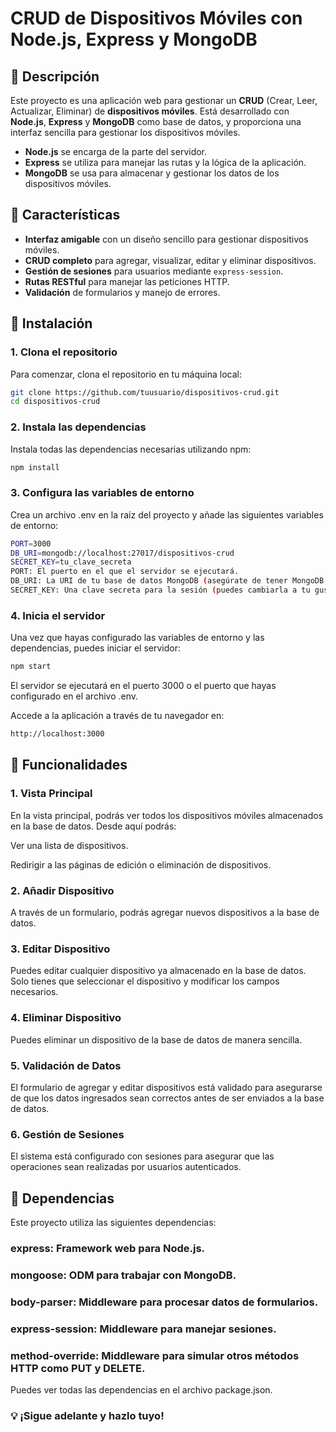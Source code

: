 # CRUD de Dispositivos Móviles con Node.js, Express y MongoDB


## 📌 Descripción

Este proyecto es una aplicación web para gestionar un **CRUD** (Crear, Leer, Actualizar, Eliminar) de **dispositivos móviles**. Está desarrollado con **Node.js**, **Express** y **MongoDB** como base de datos, y proporciona una interfaz sencilla para gestionar los dispositivos móviles.

- **Node.js** se encarga de la parte del servidor.
- **Express** se utiliza para manejar las rutas y la lógica de la aplicación.
- **MongoDB** se usa para almacenar y gestionar los datos de los dispositivos móviles.


## 🚀 Características

- **Interfaz amigable** con un diseño sencillo para gestionar dispositivos móviles.
- **CRUD completo** para agregar, visualizar, editar y eliminar dispositivos.
- **Gestión de sesiones** para usuarios mediante `express-session`.
- **Rutas RESTful** para manejar las peticiones HTTP.
- **Validación** de formularios y manejo de errores.


## 📌 Instalación

### 1. Clona el repositorio

Para comenzar, clona el repositorio en tu máquina local:

```sh
git clone https://github.com/tuusuario/dispositivos-crud.git
cd dispositivos-crud
```

### 2. Instala las dependencias

Instala todas las dependencias necesarias utilizando npm:

```sh
npm install
```

### 3. Configura las variables de entorno

Crea un archivo .env en la raíz del proyecto y añade las siguientes variables de entorno:

```sh
PORT=3000
DB_URI=mongodb://localhost:27017/dispositivos-crud
SECRET_KEY=tu_clave_secreta
PORT: El puerto en el que el servidor se ejecutará.
DB_URI: La URI de tu base de datos MongoDB (asegúrate de tener MongoDB corriendo localmente o utilizar un servicio de MongoDB en la nube).
SECRET_KEY: Una clave secreta para la sesión (puedes cambiarla a tu gusto).
```

### 4. Inicia el servidor

Una vez que hayas configurado las variables de entorno y las dependencias, puedes iniciar el servidor:

```sh
npm start
```

El servidor se ejecutará en el puerto 3000 o el puerto que hayas configurado en el archivo .env.

Accede a la aplicación a través de tu navegador en:

```sh
http://localhost:3000
```


## 📌 Funcionalidades

### 1. Vista Principal

En la vista principal, podrás ver todos los dispositivos móviles almacenados en la base de datos. Desde aquí podrás:

Ver una lista de dispositivos.

Redirigir a las páginas de edición o eliminación de dispositivos.

### 2. Añadir Dispositivo

A través de un formulario, podrás agregar nuevos dispositivos a la base de datos.

### 3. Editar Dispositivo

Puedes editar cualquier dispositivo ya almacenado en la base de datos. Solo tienes que seleccionar el dispositivo y modificar los campos necesarios.

### 4. Eliminar Dispositivo

Puedes eliminar un dispositivo de la base de datos de manera sencilla.

### 5. Validación de Datos

El formulario de agregar y editar dispositivos está validado para asegurarse de que los datos ingresados sean correctos antes de ser enviados a la base de datos.

### 6. Gestión de Sesiones

El sistema está configurado con sesiones para asegurar que las operaciones sean realizadas por usuarios autenticados.


## 📌 Dependencias

Este proyecto utiliza las siguientes dependencias:

### express: Framework web para Node.js.

### mongoose: ODM para trabajar con MongoDB.

### body-parser: Middleware para procesar datos de formularios.

### express-session: Middleware para manejar sesiones.

### method-override: Middleware para simular otros métodos HTTP como PUT y DELETE.

Puedes ver todas las dependencias en el archivo package.json.

### 💡 ¡Sigue adelante y hazlo tuyo!